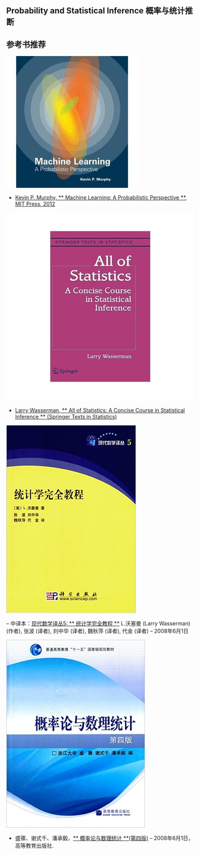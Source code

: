 ## Probability and Statistical Inference 概率与统计推断


## 参考书推荐

![Machine Learning](https://github.com/lymanzhang/MathForMachineLearning/blob/master/01_Probability%20and%20Statistical%20Inference/images/Kevin%20P.%20Murphy_Machine%20Learning_A%20Probabilistic.jpg)

- [Kevin P. Murphy, ** Machine Learning: A Probabilistic Perspective **, MIT Press, 2012](https://www.amazon.com/Machine-Learning-Probabilistic-Perspective-Computation/dp/0262018020/ref=sr_1_2?ie=UTF8&qid=1336857747&sr=8-2)

![All of Statistics](https://github.com/lymanzhang/MathForMachineLearning/blob/master/01_Probability%20and%20Statistical%20Inference/images/Larry%20Wasserman_All%20of%20Statistics_A%20Concise%20Course%20in.jpg)

- [Larry Wasserman, ** All of Statistics: A Concise Course in Statistical Inference ** (Springer Texts in Statistics)](https://www.amazon.com/All-Statistics-Statistical-Inference-Springer/dp/1441923225/ref=sr_1_1?ie=UTF8&qid=1500723606&sr=8-1&keywords=All+of+Statistics%3A+A+Concise+Course+in+Statistical+Inference)

![统计学完全教程](https://github.com/lymanzhang/MathForMachineLearning/blob/master/01_Probability%20and%20Statistical%20Inference/images/Larry%20Wasserman_All%20of%20Statistics_cn.jpg)

– 中译本：[现代数学译丛5: ** 统计学完全教程 **](https://www.amazon.cn/%E5%9B%BE%E4%B9%A6/dp/B01CGO67PE/ref=sr_1_1?ie=UTF8&qid=1500723678&sr=8-1&keywords=%E7%BB%9F%E8%AE%A1%E5%AD%A6%E5%AE%8C%E5%85%A8%E6%95%99%E7%A8%8B) L.沃塞曼 (Larry Wasserman) (作者), 张波 (译者), 刘中华 (译者), 魏秋萍 (译者), 代金 (译者) – 2008年6月1日

![概率论与数理统计](https://github.com/lymanzhang/MathForMachineLearning/blob/master/01_Probability%20and%20Statistical%20Inference/images/%E6%A6%82%E7%8E%87%E8%AE%BA%E4%B8%8E%E6%95%B0%E7%90%86%E7%BB%9F%E8%AE%A1(%E7%AC%AC%E5%9B%9B%E7%89%88)%20.jpg)

- 盛骤、谢式千、潘承毅，[** 概率论与数理统计 **(第四版)](https://www.amazon.cn/%E5%9B%BE%E4%B9%A6/dp/B00Y7UVZHQ/ref=sr_1_1?ie=UTF8&qid=1500723702&sr=8-1&keywords=%E6%A6%82%E7%8E%87%E8%AE%BA%E4%B8%8E%E6%95%B0%E7%90%86%E7%BB%9F%E8%AE%A1) – 2008年6月1日，高等教育出版社.
